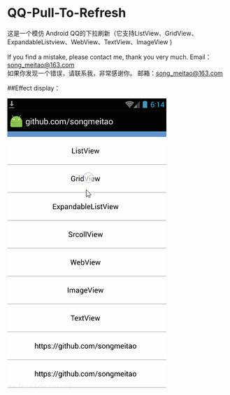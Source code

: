 

# QQ-Pull-To-Refresh  


这是一个模仿 Android QQ的下拉刷新（它支持ListView、GridView、ExpandableListview、WebView、TextView、ImageView )  

If you find a mistake, please contact me, thank you very much.    Email：song_meitao@163.com  
如果你发现一个错误，请联系我，非常感谢你。                      邮箱：song_meitao@163.com  

##Effect display：


![](https://github.com/songmeitao/MyData/blob/master/QQPulltorefresh.gif) 
